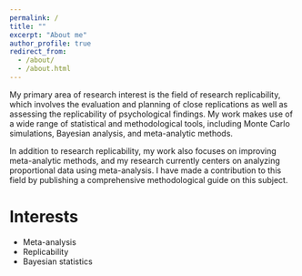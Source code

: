 ```yaml
---
permalink: /
title: ""
excerpt: "About me"
author_profile: true
redirect_from: 
  - /about/
  - /about.html
---
```


My primary area of research interest is the field of research replicability, which involves the evaluation and planning of close replications as well as assessing the replicability of psychological findings. My work makes use of a wide range of statistical and methodological tools, including Monte Carlo simulations, Bayesian analysis, and meta-analytic methods. 

In addition to research replicability, my work also focuses on improving meta-analytic methods, and my research currently centers on analyzing proportional data using meta-analysis. I have made a contribution to this field by publishing a comprehensive methodological guide on this subject.

# Interests
- Meta-analysis
- Replicability
- Bayesian statistics